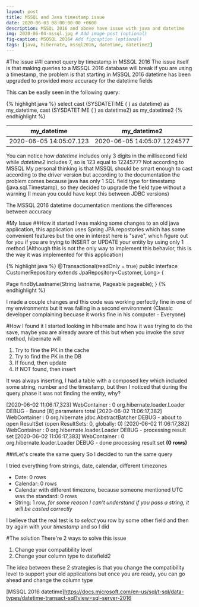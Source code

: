 ```yaml
---
layout: post
title: MSSQL and Java timestamp issue 
date: 2020-06-03 08:00:00:00 +0600
description: MSSQL 2016 and above have issue with java and datetime
img: 2020-06-04-mssql.jpg # Add image post (optional)
fig-caption: MSQSQL 2016# Add figcaption (optional)
tags: [java, hibernate, mssql2016, datetime, datetime2]
---
```


#The issue
##I cannot query by timestamp in MSSQL 2016
The issue itself is that making queries to a MSSQL 2016 database will break if you are using a timestamp, the problem is that starting in MSSQL 2016 datetime has been upgraded to provided more accuracy for the datetime fields

This can be easily seen in the following query:

{% highlight java %}
select cast (SYSDATETIME ( ) as datetime) as my_datetime,  cast (SYSDATETIME ( ) as datetime2) as my_datetime2
{% endhighlight %}

| my_datetime             | my_datetime2                |
|-------------------------|-----------------------------|
| 2020-06-05 14:05:07.123 | 2020-06-05 14:05:07.1224577 |


You can notice how *datetime* includes only 3 digits in the millisecond field while *datetime2* includes 7, so is 123 equal to 1224577? Not according to MSSQL
My personal thinking is that MSSQL should be smart enough to cast according to the driver version but according to the documentation the problem comes because java has only 1 SQL field type for timestamp (java.sql.Timestamp), 
so they decided to upgrade the field type without a warning (I mean you could have kept this between JDBC versions) 

The MSSQL 2016 datetime documentation mentions the differences between accuracy


#My Issue 
##How it started
I was making some changes to an old java application, this application uses Spring JPA repostories which has some convenient features but the one in interest here is "save", 
which figure out for you if you are trying to INSERT or UPDATE your entity by using only 1 method (Although this is not the only way to implement this behavior, this is the way it was implemented for this application)

{% highlight java %}
@Transactional(readOnly = true) 
public interface CustomerRepository extends JpaRepository<Customer, Long> {

  Page<Customer> findByLastname(String lastname, Pageable pageable); 
}
{% endhighlight %}

I made a couple changes and this code was working perfectly fine in one of my environments but it was failing in a second environment (Classic developer complaining becuase it works fine in his computer - Everyone) 


#How I found it
I started looking in hibernate and how it was trying to do the save, maybe you are already aware of this but when you invoke the *save* method, hibernate will
1) Try to fine the PK in the cache
2) Try to find the PK in the DB
3) If found, then update
4) If NOT found, then insert

It was always inserting, I had a table with a composed key which included some string, number and the timestamp, but then I noticed that during the query phase it was not finding the entity, why?

[2020-06-02 11:06:17,323] WebContainer : 0 org.hibernate.loader.Loader DEBUG - Bound [8] parameters total
[2020-06-02 11:06:17,382] WebContainer : 0 org.hibernate.jdbc.AbstractBatcher DEBUG - about to open ResultSet (open ResultSets: 0, globally: 0)
[2020-06-02 11:06:17,382] WebContainer : 0 org.hibernate.loader.Loader DEBUG - processing result set
[2020-06-02 11:06:17,383] WebContainer : 0 org.hibernate.loader.Loader DEBUG - done processing result set **(0 rows)**

###Let's create the same query
So I decided to run the same query

I tried everything from strings, date, calendar, different timezones
- Date: 0 rows
- Calendar: 0 rows
- Calendar with different timezone, because someone mentioned UTC was the standard: 0 rows
- String: 1 row, *for some reason I can't understand if you pass a string, it will be casted correctly*

I believe that the real test is to *select* you row by some other field and then try again with your *timestamp* and so I did




#The solution
There're 2 ways to solve this issue
1. Change your compatibility level 
2. Change your column type to datefield2

The idea between these 2 strategies is that you change the compatibility level to support your old applications but once you are ready, you can go ahead and change the column type


[Spring JPA repostories]: https://docs.spring.io/spring-data/jpa/docs/1.5.0.RELEASE/reference/html/jpa.repositories.html
[Change your compatibility level]: https://docs.microsoft.com/en-us/sql/t-sql/statements/alter-database-transact-sql-compatibility-level?view=sql-server-2016
[MSSQL 2016 datetime]https://docs.microsoft.com/en-us/sql/t-sql/data-types/datetime-transact-sql?view=sql-server-2016